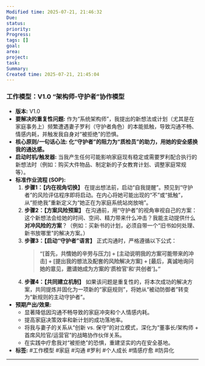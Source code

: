 ```yaml
---
Modified time: 2025-07-21, 21:46:32
Due: 
status: 
priority: 
Progress: 
tags: []
goal: 
area: 
project: 
task: 
Summary:
Created time: 2025-07-21, 21:45:04
---
```


### **工作模型：V1.0 “架构师-守护者”协作模型**

*   **版本:** V1.0
*   **要解决的重复性问题:** 作为“系统架构师”，我提出的新想法或计划（尤其是在家庭事务上）频繁遭遇妻子罗利（守护者角色）的本能抵触，导致沟通不畅、情感内耗，并触发我自身对“被拒绝”的恐惧。
*   **核心原则/一句话心法:** **化“守护者”的阻力为“质检员”的助力，用她的安全感换我的通达感。**
*   **启动时机/触发器:** 当我产生任何可能影响家庭现有稳定或需要罗利配合执行的新想法时（例如：购买大件物品、制定新的子女教育计划、调整家庭常规等）。
*   **标准作业流程 (SOP):**
    1.  **步骤1：【内在视角切换】** 在提出想法前，启动“自我提醒”。预见到“守护者”的风险评估程序即将启动。在内心将她可能出现的“不”或“抵触”，从“拒绝我”重新定义为“她正在为家庭系统站岗放哨”。
    2.  **步骤2：【方案风险预案】** 在沟通前，用“守护者”的视角审视自己的方案：这个新想法会给她的时间、空间、精力带来什么冲击？我能主动提供什么**对冲风险的方案**？（例如：买新书的计划，必须自带一个“旧书如何处理、新书放哪里”的解决方案。）
    3.  **步骤3：【启动“守护者”语言】** 正式沟通时，严格遵循以下公式：
        > **“[首先，共情她的辛劳与压力] + [主动说明我的方案可能带来的冲击] + [提出我的想法及配套的风险解决方案] + [最后，真诚地询问她的意见，邀请她成为方案的‘质检官’和‘共创者’]。”**
    4.  **步骤4：【共同建立机制】** 如果该问题是重复性的，将本次成功的解决方案，共同提炼并固化为一项新的“家庭规则”，将她从“被动防御者”转变为“新规则的主动守护者”。
*   **预期产出/效果:**
    *   显著降低因沟通不畅导致的家庭冲突和个人情感内耗。
    *   提高家庭决策效率和新计划的成功落地率。
    *   将我与妻子的关系从“创新 vs. 保守”的对立模式，深化为“董事长/架构师 + 首席风险官/运营官”的战略协作伙伴关系。
    *   在实践中疗愈我对“被拒绝”的恐惧，重建坚实的内在安全基地。
*   **标签:** #工作模型 #家庭 #沟通 #罗利 #个人成长 #情感疗愈 #防异化

---
